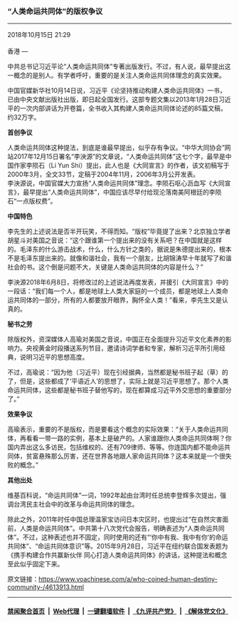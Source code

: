 ### “人类命运共同体”的版权争议 
------------------------

<div class="published">
 <span class="date" title="中国时间">
  <time datetime="2018-10-15T21:29:43+08:00">
   2018年10月15日 21:29
  </time>
 </span>
</div>
<br/>
<div class="wsw">
 <span class="dateline">
  香港 —
 </span>
 <p>
  中共总书记习近平论“人类命运共同体”专著出版发行。不过，有人说，最早提出这一概念的是别人。有学者呼吁，重要的是关注人类命运共同体理念的真实效果。
 </p>
 <div class="wsw__embed">
 </div>
 <p>
  中国官媒新华社10月14日说，习近平《论坚持推动构建人类命运共同体》一书，已由中央文献出版社出版，即日起全国发行。这部专题文集以2013年1月28日习近平的一次内部讲话为开卷篇，全书收入其构建人类命运共同体论述的85篇文稿，约32万字。
 </p>
 <p>
  <strong>
   首创争议
  </strong>
 </p>
 <p>
  人类命运共同体这种提法，到底是谁最早提出，似乎存有争议。“中华大同协会”网站2017年12月15日署名“李泱源”的文章说，“人类命运共同体”这七个字，最早是中国作家李陨石（Li Yun Shi）提出，此人也是《大同宣言》的作者，该文初稿写于2000年3月，全文33节，定稿于2004年11月，2006年3月公开发表。
  <br/>
  李泱源说，中国官媒大力宣扬“人类命运共同体”理念。李陨石呕心沥血写《大同宣言》，最早提出“人类命运共同体”，中国应该尽早付给现沦落南美阿根廷的李陨石“一点版权费”。
 </p>
 <p>
  <strong>
   中国特色
  </strong>
 </p>
 <p>
  李先生的上述说法是否半开玩笑，不得而知。“版权”毕竟提了出来？北京独立学者胡星斗对美国之音说：“这个跟谁第一个提出来的没有关系吧？在中国就是这样的。毛泽东的什么游击战术，什么，什么方针之类的，据说是朱德提出来的，根本不是毛泽东提出来的。就像和谐社会，我有一个朋友，比胡锦涛早十年就写了和谐社会的书。这个倒是问题不大，关键是人类命运共同体的内容是什么？”
 </p>
 <p>
  李泱源2018年6月8日，将修改过的上述说法再度发表，并援引《大同宣言》中的一段话：“我们每一个人，都是地球上人类大家庭的一个成员，都是地球上人类命运共同体的一部分，所有的人都要放开眼界，胸怀全人类！”看来，李先生又是认真的。
 </p>
 <p>
  <strong>
   秘书之劳
  </strong>
 </p>
 <p>
  除版权外，资深媒体人高瑜对美国之音说，中国正在全面提升习近平文化素养的影响力。央视黄金时段播送系列节目，邀请诗词学者和专家，解析习近平所引用经典，说明习近平的思想高度。
 </p>
 <p>
  不过，高瑜说：“因为他（习近平）现在引经据典，当然都是秘书班子起（草）的了，但是，这些都成了‘平语近人’的思想了，实际上就是习近平思想了。那个人类命运共同体，这些都是秘书班子替他写的，现在都算成习近平外交思想的重要部分了。”
 </p>
 <p>
  <strong>
   效果争议
  </strong>
 </p>
 <p>
  高瑜表示，重要的不是版权，而是要看这个概念的实际效果：“关于人类命运共同体，再看看一带一路的实例，基本上是破产的。人家谁跟你人类命运共同体啊？你国内弄出这么多访民，包括维权的、还有709律师、等等。你连国内都不能命运共同体，贫富悬殊那么厉害，还在世界各地跟人家命运共同体？这本来就是一个很失败的概念。”
 </p>
 <p>
  <strong>
   其他出处
  </strong>
 </p>
 <p>
  维基百科说，“命运共同体”一词，1992年起由台湾时任总统李登辉多次提出，强调台湾民主社会中的改革与命运共同体的理念。
 </p>
 <p>
  除此之外，2011年时任中国总理温家宝访问日本灾区时，也提出过“在自然灾害面前，人类是命运共同体”。中共第十八次党代会报告，明确表述为“人类命运共同体”。不过，这种表述也并不固定，同时使用的还有“‘你中有我、我中有你’的命运共同体”、“命运共同体意识”等。2015年9月28日，习近平在纽约联合国发表题为《携手构建合作共赢新伙伴 同心打造人类命运共同体》的讲话，这种提法和概念至此似乎固定下来。
 </p>
</div>

原文链接：https://www.voachinese.com/a/who-coined-human-destiny-community-/4613913.html


------------------------
#### [禁闻聚合首页](https://github.com/gfw-breaker/banned-news/blob/master/README.md) &nbsp;|&nbsp; [Web代理](https://github.com/gfw-breaker/open-proxy/blob/master/README.md) &nbsp;|&nbsp;  [一键翻墙软件](https://github.com/gfw-breaker/nogfw/blob/master/README.md) &nbsp;|&nbsp; [《九评共产党》](https://github.com/gfw-breaker/9ping.md/blob/master/README.md#九评之一评共产党是什么) &nbsp;|&nbsp; [《解体党文化》](https://github.com/gfw-breaker/jtdwh.md/blob/master/README.md#绪论)